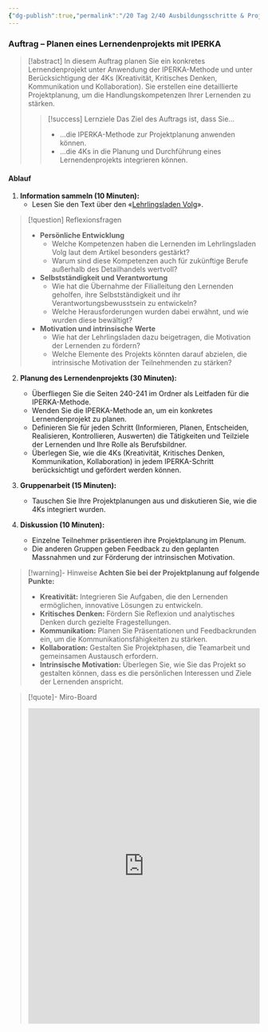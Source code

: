 ```yaml
---
{"dg-publish":true,"permalink":"/20 Tag 2/40 Ausbildungsschritte & Projektarbeit/03 IPERKA in der Praxis/"}
---
```



### Auftrag – Planen eines Lernendenprojekts mit IPERKA 

> [!abstract] In diesem Auftrag planen Sie ein konkretes Lernendenprojekt unter Anwendung der IPERKA-Methode und unter Berücksichtigung der 4Ks (Kreativität, Kritisches Denken, Kommunikation und Kollaboration). Sie erstellen eine detaillierte Projektplanung, um die Handlungskompetenzen Ihrer Lernenden zu stärken.
> 
> > [!success] Lernziele Das Ziel des Auftrags ist, dass Sie...
> > 
> > - ...die IPERKA-Methode zur Projektplanung anwenden können.
> > - ...die 4Ks in die Planung und Durchführung eines Lernendenprojekts integrieren können.


#### Ablauf

1. **Information sammeln (10 Minuten):**
    - Lesen Sie den Text über den «[Lehrlingsladen Volg](https://drive.google.com/file/d/103KGR4QmxiE8-aeKX2oT8A292NSd5KFq/view?usp=sharing)».

>[!question] Reflexionsfragen
>- **Persönliche Entwicklung**
>    - Welche Kompetenzen haben die Lernenden im Lehrlingsladen Volg laut dem Artikel besonders gestärkt?
 >   - Warum sind diese Kompetenzen auch für zukünftige Berufe außerhalb des Detailhandels wertvoll?
 >- **Selbstständigkeit und Verantwortung**
>      - Wie hat die Übernahme der Filialleitung den Lernenden geholfen, ihre Selbstständigkeit und ihr Verantwortungsbewusstsein zu entwickeln?
>    - Welche Herausforderungen wurden dabei erwähnt, und wie wurden diese bewältigt?
> - **Motivation und intrinsische Werte**
>	- Wie hat der Lehrlingsladen dazu beigetragen, die Motivation der Lernenden zu fördern?
>	- Welche Elemente des Projekts könnten darauf abzielen, die intrinsische Motivation der Teilnehmenden zu stärken?

2. **Planung des Lernendenprojekts (30 Minuten):**
    - Überfliegen Sie die Seiten 240-241 im Ordner als Leitfaden für die IPERKA-Methode.
    - Wenden Sie die IPERKA-Methode an, um ein konkretes Lernendenprojekt zu planen.
    - Definieren Sie für jeden Schritt (Informieren, Planen, Entscheiden, Realisieren, Kontrollieren, Auswerten) die Tätigkeiten und Teilziele der Lernenden und Ihre Rolle als Berufsbildner.
    - Überlegen Sie, wie die 4Ks (Kreativität, Kritisches Denken, Kommunikation, Kollaboration) in jedem IPERKA-Schritt berücksichtigt und gefördert werden können.

4. **Gruppenarbeit (15 Minuten):**
    - Tauschen Sie Ihre Projektplanungen aus und diskutieren Sie, wie die 4Ks integriert wurden.
5. **Diskussion (10 Minuten):**
    - Einzelne Teilnehmer präsentieren ihre Projektplanung im Plenum.
    - Die anderen Gruppen geben Feedback zu den geplanten Massnahmen und zur Förderung der intrinsischen Motivation.


> [!warning]- Hinweise **Achten Sie bei der Projektplanung auf folgende Punkte:**
> 
> - **Kreativität:** Integrieren Sie Aufgaben, die den Lernenden ermöglichen, innovative Lösungen zu entwickeln.
> - **Kritisches Denken:** Fördern Sie Reflexion und analytisches Denken durch gezielte Fragestellungen.
> - **Kommunikation:** Planen Sie Präsentationen und Feedbackrunden ein, um die Kommunikationsfähigkeiten zu stärken.
> - **Kollaboration:** Gestalten Sie Projektphasen, die Teamarbeit und gemeinsamen Austausch erfordern.
> - **Intrinsische Motivation:** Überlegen Sie, wie Sie das Projekt so gestalten können, dass es die persönlichen Interessen und Ziele der Lernenden anspricht.

> [!quote]- Miro-Board
> 
> <iframe width="100%" height="632" src="https://miro.com/app/live-embed/o9J_lERN3MU=/?moveToViewport=-1540,-1522,1627,1177&embedId=424039572137" frameborder="0" scrolling="no" allow="fullscreen; clipboard-read; clipboard-write" allowfullscreen></iframe>